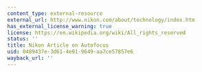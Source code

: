 ```yaml
---
content_type: external-resource
external_url: http://www.nikon.com/about/technology/index.htm
has_external_license_warning: true
license: https://en.wikipedia.org/wiki/All_rights_reserved
status: ''
title: Nikon Article on Autofocus
uid: 0489437e-3d61-4e91-9649-aa7ce57857e6
wayback_url: ''
---
```

